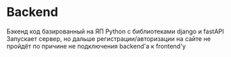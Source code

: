 # Backend
Бэкенд код базированный на ЯП Python с библиотеками django и fastAPI
Запускает сервер, но дальше регистрации/авторизации на сайте не пройдёт по причине не подключения backend'a к frontend'у
